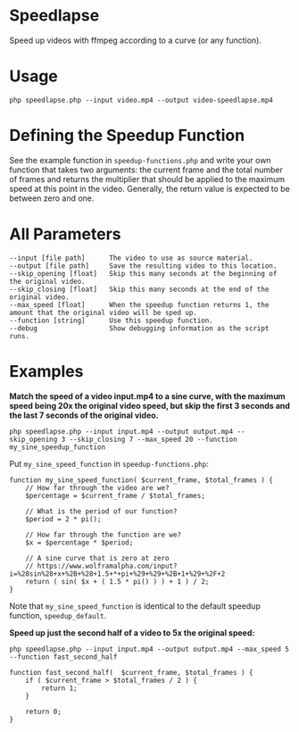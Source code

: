 Speedlapse
==========
Speed up videos with ffmpeg according to a curve (or any function).

Usage
=====
`php speedlapse.php --input video.mp4 --output video-speedlapse.mp4`

Defining the Speedup Function
=============================
See the example function in `speedup-functions.php` and write your own function
that takes two arguments: the current frame and the total number of frames and
returns the multiplier that should be applied to the maximum speed at this point
in the video.  Generally, the return value is expected to be between zero and one.

All Parameters
==============
```
--input [file path]      The video to use as source material.
--output [file path]     Save the resulting video to this location.
--skip_opening [float]   Skip this many seconds at the beginning of the original video.
--skip_closing [float]   Skip this many seconds at the end of the original video.
--max_speed [float]      When the speedup function returns 1, the amount that the original video will be sped up.
--function [string]      Use this speedup function.
--debug                  Show debugging information as the script runs.
```

Examples
=============
**Match the speed of a video input.mp4 to a sine curve, with the maximum speed being 20x the original video speed, but skip the first 3 seconds and the last 7 seconds of the original video.**

`php speedlapse.php --input input.mp4 --output output.mp4 --skip_opening 3 --skip_closing 7 --max_speed 20 --function my_sine_speedup_function`

Put `my_sine_speed_function` in `speedup-functions.php`:

```
function my_sine_speed_function( $current_frame, $total_frames ) {
	// How far through the video are we?
	$percentage = $current_frame / $total_frames;

	// What is the period of our function?
	$period = 2 * pi();

	// How far through the function are we?
	$x = $percentage * $period;

	// A sine curve that is zero at zero
	// https://www.wolframalpha.com/input?i=%28sin%28+x+%2B+%28+1.5+*+pi+%29+%29+%2B+1+%29+%2F+2
	return ( sin( $x + ( 1.5 * pi() ) ) + 1 ) / 2;
}
```

Note that `my_sine_speed_function` is identical to the default speedup function, `speedup_default`.

**Speed up just the second half of a video to 5x the original speed:**

`php speedlapse.php --input input.mp4 --output output.mp4 --max_speed 5 --function fast_second_half`

```
function fast_second_half(  $current_frame, $total_frames ) {
	if ( $current_frame > $total_frames / 2 ) {
		return 1;
	}

	return 0;
}
```
